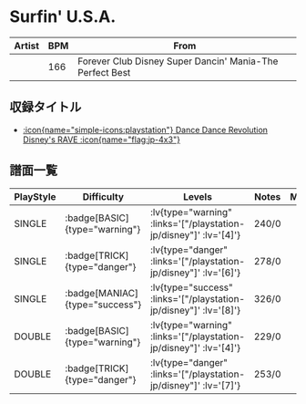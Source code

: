 # Surfin' U.S.A.

|Artist|BPM|From|
|------|---|----|
||166|Forever Club Disney Super Dancin' Mania-The Perfect Best|

## 収録タイトル

- [ :icon{name="simple-icons:playstation"} Dance Dance Revolution Disney's RAVE :icon{name="flag:jp-4x3"} ](/playstation-jp/disney)

## 譜面一覧

|PlayStyle|Difficulty|Levels|Notes|Movie|
|---------|----------|------|-----|-----|
|SINGLE| :badge[BASIC]{type="warning"} | :lv{type="warning" :links='["/playstation-jp/disney"]' :lv='[4]'} |240/0||
|SINGLE| :badge[TRICK]{type="danger"} | :lv{type="danger" :links='["/playstation-jp/disney"]' :lv='[6]'} |278/0||
|SINGLE| :badge[MANIAC]{type="success"} | :lv{type="success" :links='["/playstation-jp/disney"]' :lv='[8]'} |326/0||
|DOUBLE| :badge[BASIC]{type="warning"} | :lv{type="warning" :links='["/playstation-jp/disney"]' :lv='[4]'} |229/0||
|DOUBLE| :badge[TRICK]{type="danger"} | :lv{type="danger" :links='["/playstation-jp/disney"]' :lv='[7]'} |253/0||
